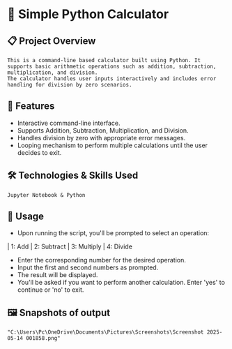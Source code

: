 # 🧮 Simple Python Calculator
## 📋 Project Overview
    This is a command-line based calculator built using Python. It supports basic arithmetic operations such as addition, subtraction, multiplication, and division.
    The calculator handles user inputs interactively and includes error handling for division by zero scenarios.
    
## 🎯 Features
  - Interactive command-line interface.
  - Supports Addition, Subtraction, Multiplication, and Division.
  - Handles division by zero with appropriate error messages.
  - Looping mechanism to perform multiple calculations until the user decides to exit.
    
## 🛠️ Technologies & Skills Used
    Jupyter Notebook & Python

## 🧾 Usage
  - Upon running the script, you'll be prompted to select an operation:

  | 1: Add
  | 2: Subtract
  | 3: Multiply
  | 4: Divide

 - Enter the corresponding number for the desired operation.
 - Input the first and second numbers as prompted.
 - The result will be displayed.
 - You'll be asked if you want to perform another calculation. Enter 'yes' to continue or 'no' to exit.

## 🖼️ Snapshots of output
    "C:\Users\Pc\OneDrive\Documents\Pictures\Screenshots\Screenshot 2025-05-14 001858.png"
